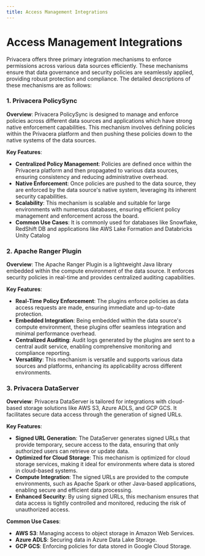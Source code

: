 ```yaml
---
title: Access Management Integrations
---
```


# Access Management Integrations

Privacera offers three primary integration mechanisms to enforce permissions across various data sources efficiently.
These mechanisms ensure that data governance and security policies are seamlessly applied, providing robust protection
and compliance. The detailed descriptions of these mechanisms are as follows:

### 1. Privacera PolicySync

**Overview**:
Privacera PolicySync is designed to manage and enforce policies across different data sources and applications which
have strong native enforcement capabilities. This mechanism involves defining policies within the Privacera platform 
and then pushing these policies down to the native systems of the data sources.

**Key Features**:

- **Centralized Policy Management**: Policies are defined once within the Privacera platform and then propagated to
  various data sources, ensuring consistency and reducing administrative overhead.
- **Native Enforcement**: Once policies are pushed to the data source, they are enforced by the data source's native
  system, leveraging its inherent security capabilities.
- **Scalability**: This mechanism is scalable and suitable for large environments with numerous databases, ensuring
  efficient policy management and enforcement across the board.
- **Common Use Cases**: It is commonly used for databases like Snowflake, RedShift DB and applications like AWS Lake
  Formation and Databricks Unity Catalog

### 2. Apache Ranger Plugin

**Overview**:
The Apache Ranger Plugin is a lightweight Java library embedded within the compute environment of the data source. It
enforces security policies in real-time and provides centralized auditing capabilities.

**Key Features**:

- **Real-Time Policy Enforcement**: The plugins enforce policies as data access requests are made, ensuring immediate
  and up-to-date protection.
- **Embedded Integration**: Being embedded within the data source's compute environment, these plugins offer seamless
  integration and minimal performance overhead.
- **Centralized Auditing**: Audit logs generated by the plugins are sent to a central audit service, enabling
  comprehensive monitoring and compliance reporting.
- **Versatility**: This mechanism is versatile and supports various data sources and platforms, enhancing its
  applicability across different environments.

### 3. Privacera DataServer

**Overview**:
Privacera DataServer is tailored for integrations with cloud-based storage solutions like AWS S3, Azure ADLS, and GCP
GCS. It facilitates secure data access through the generation of signed URLs.

**Key Features**:

- **Signed URL Generation**: The DataServer generates signed URLs that provide temporary, secure access to the data,
  ensuring that only authorized users can retrieve or update data.
- **Optimized for Cloud Storage**: This mechanism is optimized for cloud storage services, making it ideal for
  environments where data is stored in cloud-based systems.
- **Compute Integration**: The signed URLs are provided to the compute environments, such as Apache Spark or other
  Java-based applications, enabling secure and efficient data processing.
- **Enhanced Security**: By using signed URLs, this mechanism ensures that data access is tightly controlled and
  monitored, reducing the risk of unauthorized access.

**Common Use Cases**:

- **AWS S3**: Managing access to object storage in Amazon Web Services.
- **Azure ADLS**: Securing data in Azure Data Lake Storage.
- **GCP GCS**: Enforcing policies for data stored in Google Cloud Storage.

